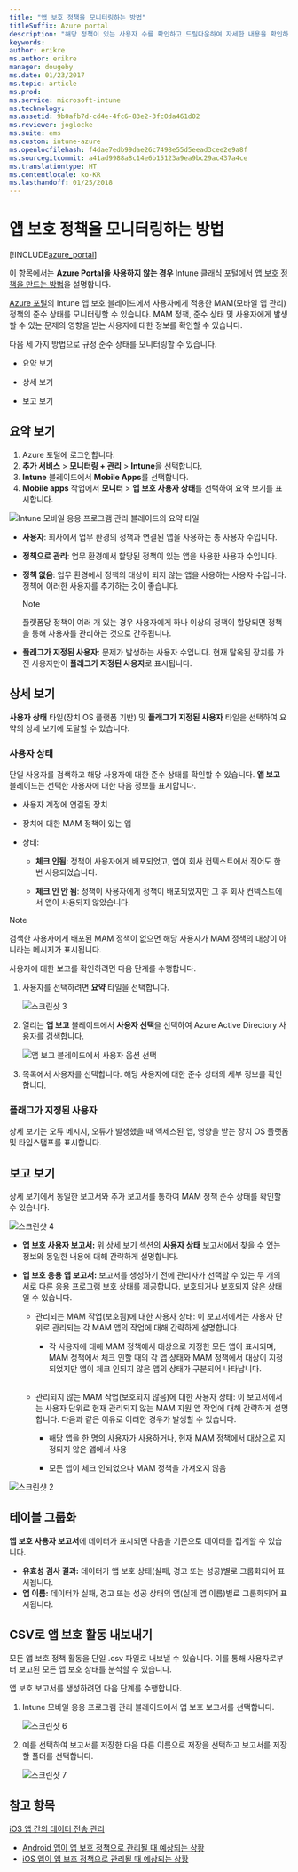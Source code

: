 ```yaml
---
title: "앱 보호 정책을 모니터링하는 방법"
titleSuffix: Azure portal
description: "해당 정책이 있는 사용자 수를 확인하고 드릴다운하여 자세한 내용을 확인하세요.\""
keywords: 
author: erikre
ms.author: erikre
manager: dougeby
ms.date: 01/23/2017
ms.topic: article
ms.prod: 
ms.service: microsoft-intune
ms.technology: 
ms.assetid: 9b0afb7d-cd4e-4fc6-83e2-3fc0da461d02
ms.reviewer: joglocke
ms.suite: ems
ms.custom: intune-azure
ms.openlocfilehash: f4dae7edb99dae26c7498e55d5eead3cee2e9a8f
ms.sourcegitcommit: a41ad9988a8c14e6b15123a9ea9bc29ac437a4ce
ms.translationtype: HT
ms.contentlocale: ko-KR
ms.lasthandoff: 01/25/2018
---
```

# <a name="how-to-monitor-app-protection-policies"></a>앱 보호 정책을 모니터링하는 방법
[!INCLUDE[azure_portal](./includes/azure_portal.md)]

이 항목에서는 **Azure Portal을 사용하지 않는 경우** Intune 클래식 포털에서 [앱 보호 정책을 만드는 방법](https://docs.microsoft.com/intune-classic/deploy-use/create-and-deploy-mobile-app-management-policies-with-microsoft-intune)을 설명합니다.


[Azure 포털](https://portal.azure.com)의 Intune 앱 보호 블레이드에서 사용자에게 적용한 MAM(모바일 앱 관리) 정책의 준수 상태를 모니터링할 수 있습니다. MAM 정책, 준수 상태 및 사용자에게 발생할 수 있는 문제의 영향을 받는 사용자에 대한 정보를 확인할 수 있습니다.

다음 세 가지 방법으로 규정 준수 상태를 모니터링할 수 있습니다.

-   요약 보기

-   상세 보기

-   보고 보기

## <a name="summary-view"></a>요약 보기

1. Azure 포털에 로그인합니다.
2. **추가 서비스** > **모니터링 + 관리** > **Intune**을 선택합니다.
3. **Intune** 블레이드에서 **Mobile Apps**를 선택합니다.
4. **Mobile apps** 작업에서 **모니터** > **앱 보호 사용자 상태**를 선택하여 요약 보기를 표시합니다.

![Intune 모바일 응용 프로그램 관리 블레이드의 요약 타일](./media/app-protection-user-status-summary.png)

-   **사용자**: 회사에서 업무 환경의 정책과 연결된 앱을 사용하는 총 사용자 수입니다.

-   **정책으로 관리**: 업무 환경에서 할당된 정책이 있는 앱을 사용한 사용자 수입니다.

-   **정책 없음**: 업무 환경에서 정책의 대상이 되지 않는 앱을 사용하는 사용자 수입니다. 정책에 이러한 사용자를 추가하는 것이 좋습니다.
    > [!NOTE]
    > 플랫폼당 정책이 여러 개 있는 경우 사용자에게 하나 이상의 정책이 할당되면 정책을 통해 사용자를 관리하는 것으로 간주됩니다.

- **플래그가 지정된 사용자**: 문제가 발생하는 사용자 수입니다. 현재 탈옥된 장치를 가진 사용자만이 **플래그가 지정된 사용자**로 표시됩니다.


## <a name="detailed-view"></a>상세 보기
**사용자 상태** 타일(장치 OS 플랫폼 기반) 및 **플래그가 지정된 사용자** 타일을 선택하여 요약의 상세 보기에 도달할 수 있습니다.

### <a name="user-status"></a>사용자 상태
단일 사용자를 검색하고 해당 사용자에 대한 준수 상태를 확인할 수 있습니다. **앱 보고** 블레이드는 선택한 사용자에 대한 다음 정보를 표시합니다.
- 사용자 계정에 연결된 장치

- 장치에 대한 MAM 정책이 있는 앱

- 상태:

  - **체크 인됨**: 정책이 사용자에게 배포되었고, 앱이 회사 컨텍스트에서 적어도 한 번 사용되었습니다.

  - **체크 인 안 됨**: 정책이 사용자에게 정책이 배포되었지만 그 후 회사 컨텍스트에서 앱이 사용되지 않았습니다.

>[!NOTE]
> 검색한 사용자에게 배포된 MAM 정책이 없으면 해당 사용자가 MAM 정책의 대상이 아니라는 메시지가 표시됩니다.

사용자에 대한 보고를 확인하려면 다음 단계를 수행합니다.

1.  사용자를 선택하려면 **요약** 타일을 선택합니다.

    ![스크린샷 3](./media/MAM-reporting-6.png)

2. 열리는 **앱 보고** 블레이드에서 **사용자 선택**을 선택하여 Azure Active Directory 사용자를 검색합니다.

    ![앱 보고 블레이드에서 사용자 옵션 선택](./media/MAM-reporting-2.png)

3. 목록에서 사용자를 선택합니다. 해당 사용자에 대한 준수 상태의 세부 정보를 확인합니다.

### <a name="flagged-users"></a>플래그가 지정된 사용자
상세 보기는 오류 메시지, 오류가 발생했을 때 액세스된 앱, 영향을 받는 장치 OS 플랫폼 및 타임스탬프를 표시합니다.

## <a name="reporting-view"></a>보고 보기

상세 보기에서 동일한 보고서와 추가 보고서를 통하여 MAM 정책 준수 상태를 확인할 수 있습니다.

![스크린샷 4](./media/MAM-reporting-7.png)

-   **앱 보호 사용자 보고서:** 위 상세 보기 섹션의 **사용자 상태** 보고서에서 찾을 수 있는 정보와 동일한 내용에 대해 간략하게 설명합니다.

-   **앱 보호 응용 앱 보고서:** 보고서를 생성하기 전에 관리자가 선택할 수 있는 두 개의 서로 다른 응용 프로그램 보호 상태를 제공합니다. 보호되거나 보호되지 않은 상태일 수 있습니다.

    -   관리되는 MAM 작업(보호됨)에 대한 사용자 상태: 이 보고서에서는 사용자 단위로 관리되는 각 MAM 앱의 작업에 대해 간략하게 설명합니다.

        -   각 사용자에 대해 MAM 정책에서 대상으로 지정한 모든 앱이 표시되며, MAM 정책에서 체크 인할 때의 각 앱 상태와 MAM 정책에서 대상이 지정되었지만 앱이 체크 인되지 않은 앱의 상태가 구분되어 나타납니다.
<br></br>
    -   관리되지 않는 MAM 작업(보호되지 않음)에 대한 사용자 상태: 이 보고서에서는 사용자 단위로 현재 관리되지 않는 MAM 지원 앱 작업에 대해 간략하게 설명합니다. 다음과 같은 이유로 이러한 경우가 발생할 수 있습니다.

        -   해당 앱을 한 명의 사용자가 사용하거나, 현재 MAM 정책에서 대상으로 지정되지 않은 앱에서 사용

        -   모든 앱이 체크 인되었으나 MAM 정책을 가져오지 않음

![스크린샷 2](./media/MAM-reporting-4.png)

## <a name="table-grouping"></a>테이블 그룹화

**앱 보호 사용자 보고서**에 데이터가 표시되면 다음을 기준으로 데이터를 집계할 수 있습니다.

- **유효성 검사 결과:** 데이터가 앱 보호 상태(실패, 경고 또는 성공)별로 그룹화되어 표시됩니다.
- **앱 이름:** 데이터가 실패, 경고 또는 성공 상태의 앱(실제 앱 이름)별로 그룹화되어 표시됩니다.

## <a name="export-app-protection-activities-to-csv"></a>CSV로 앱 보호 활동 내보내기

모든 앱 보호 정책 활동을 단일 .csv 파일로 내보낼 수 있습니다. 이를 통해 사용자로부터 보고된 모든 앱 보호 상태를 분석할 수 있습니다.

앱 보호 보고서를 생성하려면 다음 단계를 수행합니다.

1. Intune 모바일 응용 프로그램 관리 블레이드에서 앱 보호 보고서를 선택합니다.

    ![스크린샷 6](./media/app-protection-report-csv-2.png)

2. 예를 선택하여 보고서를 저장한 다음 다른 이름으로 저장을 선택하고 보고서를 저장할 폴더를 선택합니다.

    ![스크린샷 7](./media/app-protection-report-csv-1.png)

## <a name="see-also"></a>참고 항목
[iOS 앱 간의 데이터 전송 관리](data-transfer-between-apps-manage-ios.md)

* [Android 앱이 앱 보호 정책으로 관리될 때 예상되는 상황](app-protection-enabled-apps-android.md)
* [iOS 앱이 앱 보호 정책으로 관리될 때 예상되는 상황](app-protection-enabled-apps-ios.md)
